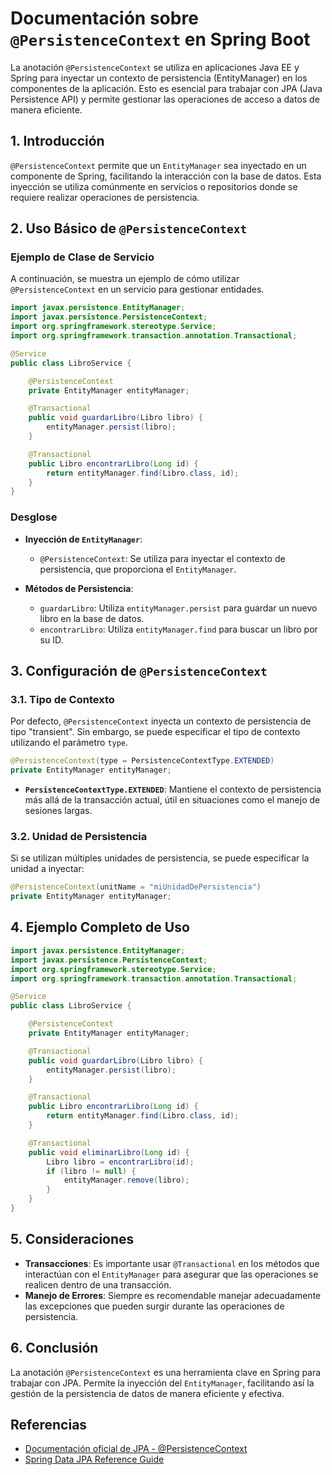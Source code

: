 # Documentación sobre `@PersistenceContext` en Spring Boot

La anotación `@PersistenceContext` se utiliza en aplicaciones Java EE y Spring para inyectar un contexto de persistencia (EntityManager) en los componentes de la aplicación. Esto es esencial para trabajar con JPA (Java Persistence API) y permite gestionar las operaciones de acceso a datos de manera eficiente.

## 1. Introducción

`@PersistenceContext` permite que un `EntityManager` sea inyectado en un componente de Spring, facilitando la interacción con la base de datos. Esta inyección se utiliza comúnmente en servicios o repositorios donde se requiere realizar operaciones de persistencia.

## 2. Uso Básico de `@PersistenceContext`

### Ejemplo de Clase de Servicio

A continuación, se muestra un ejemplo de cómo utilizar `@PersistenceContext` en un servicio para gestionar entidades.

```java
import javax.persistence.EntityManager;
import javax.persistence.PersistenceContext;
import org.springframework.stereotype.Service;
import org.springframework.transaction.annotation.Transactional;

@Service
public class LibroService {

    @PersistenceContext
    private EntityManager entityManager;

    @Transactional
    public void guardarLibro(Libro libro) {
        entityManager.persist(libro);
    }

    @Transactional
    public Libro encontrarLibro(Long id) {
        return entityManager.find(Libro.class, id);
    }
}
```

### Desglose

- **Inyección de `EntityManager`**:
  - `@PersistenceContext`: Se utiliza para inyectar el contexto de persistencia, que proporciona el `EntityManager`.
  
- **Métodos de Persistencia**:
  - `guardarLibro`: Utiliza `entityManager.persist` para guardar un nuevo libro en la base de datos.
  - `encontrarLibro`: Utiliza `entityManager.find` para buscar un libro por su ID.

## 3. Configuración de `@PersistenceContext`

### 3.1. Tipo de Contexto

Por defecto, `@PersistenceContext` inyecta un contexto de persistencia de tipo "transient". Sin embargo, se puede especificar el tipo de contexto utilizando el parámetro `type`.

```java
@PersistenceContext(type = PersistenceContextType.EXTENDED)
private EntityManager entityManager;
```

- **`PersistenceContextType.EXTENDED`**: Mantiene el contexto de persistencia más allá de la transacción actual, útil en situaciones como el manejo de sesiones largas.

### 3.2. Unidad de Persistencia

Si se utilizan múltiples unidades de persistencia, se puede especificar la unidad a inyectar:

```java
@PersistenceContext(unitName = "miUnidadDePersistencia")
private EntityManager entityManager;
```

## 4. Ejemplo Completo de Uso

```java
import javax.persistence.EntityManager;
import javax.persistence.PersistenceContext;
import org.springframework.stereotype.Service;
import org.springframework.transaction.annotation.Transactional;

@Service
public class LibroService {

    @PersistenceContext
    private EntityManager entityManager;

    @Transactional
    public void guardarLibro(Libro libro) {
        entityManager.persist(libro);
    }

    @Transactional
    public Libro encontrarLibro(Long id) {
        return entityManager.find(Libro.class, id);
    }

    @Transactional
    public void eliminarLibro(Long id) {
        Libro libro = encontrarLibro(id);
        if (libro != null) {
            entityManager.remove(libro);
        }
    }
}
```

## 5. Consideraciones

- **Transacciones**: Es importante usar `@Transactional` en los métodos que interactúan con el `EntityManager` para asegurar que las operaciones se realicen dentro de una transacción.
- **Manejo de Errores**: Siempre es recomendable manejar adecuadamente las excepciones que pueden surgir durante las operaciones de persistencia.

## 6. Conclusión

La anotación `@PersistenceContext` es una herramienta clave en Spring para trabajar con JPA. Permite la inyección del `EntityManager`, facilitando así la gestión de la persistencia de datos de manera eficiente y efectiva.

## Referencias

- [Documentación oficial de JPA - @PersistenceContext](https://docs.oracle.com/javaee/7/api/javax/persistence/PersistenceContext.html)
- [Spring Data JPA Reference Guide](https://docs.spring.io/spring-data/jpa/docs/current/reference/html/#jpa.entitymanager)
